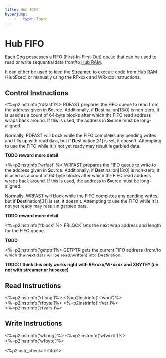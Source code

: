 ```yaml
---
title: Hub FIFO
hyperjump:
    -   type: Topic
---
```

# Hub FIFO

Each Cog possesses a FIFO (First-In-First-Out) queue that can be used to read or write sequential data from/to [Hub RAM](hubmem.html).

It can either be used to feed the [Streamer](streamer.html), to execute code from Hub RAM (HubExec) or manually using the RFxxxx and WRxxxx instructions.

## Control Instructions

<%=p2instrinfo('rdfast')%>
RDFAST prepares the FIFO queue to read from the address given in **S**ource. Additionally, if **D**estination[13:0] is non-zero, it is used as a count of 64-byte blocks after which the FIFO read address wraps back around. If this is used, the address in **S**ource must be long-aligned.

Normally, RDFAST will block while the FIFO completes any pending writes and fills up with read data, but if **D**estination[31] is set, it doesn't. Attempting to use the FIFO while it is not yet ready may result in garbled data.

**TODO reword more detail**


<%=p2instrinfo('wrfast')%>
WRFAST prepares the FIFO queue to write to the address given in **S**ource. Additionally, if **D**estination[13:0] is non-zero, it is used as a count of 64-byte blocks after which the FIFO read address wraps back around. If this is used, the address in **S**ource must be long-aligned.

Normally, WRFAST will block while the FIFO completes any pending writes, but if **D**estination[31] is set, it doesn't. Attempting to use the FIFO while it is not yet ready may result in garbled data.

**TODO reword more detail**

<%=p2instrinfo('fblock')%>
FBLOCK sets the next wrap address and length for the FIFO queue.

**TODO**


<%=p2instrinfo('getptr')%>
GETPTR gets the current FIFO address (from/to which the next data will be read/written) into **D**estination.

**TODO: I think this only works right with RFxxxx/WFxxxx and XBYTE? (i.e. not with streamer or hubexec)**

## Read Instructions

<%=p2instrinfo('rflong')%>
<%=p2instrinfo('rfword')%>
<%=p2instrinfo('rfbyte')%>
<%=p2instrinfo('rfvar')%>
<%=p2instrinfo('rfvars')%>

## Write Instructions

<%=p2instrinfo('wflong')%>
<%=p2instrinfo('wfword')%>
<%=p2instrinfo('wfbyte')%>


<%p2instr_checkall :fifo%>